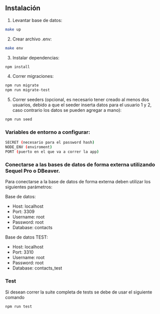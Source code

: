 ## Instalación

1. Levantar base de datos:

``` sh
make up
```

2. Crear archivo .env:

``` sh
make env
```

3. Instalar dependencias:
``` sh
npm install
```

4. Correr migraciones:
``` sh
npm run migrate
npm run migrate-test
```

5. Correr seeders (opcional, es necesario tener creado al menos dos usuarios, debido a que el seeder inserta datos para el usuario 1 y 2, caso contrario los datos se pueden agregar a mano):
``` sh
npm run seed
```

### Variables de entorno a configurar:

``` sh
SECRET (necesario para el password hash)
NODE_ENV (enviroment)
PORT (puerto en el que va a correr la app)
``` 

### Conectarse a las bases de datos de forma externa utilizando Sequel Pro o DBeaver.

Para conectarse a la base de datos de forma externa deben utilizar los siguientes parámetros:

Base de datos:

-   Host: localhost
-   Port: 3309
-   Username: root
-   Password: root
-   Database: contacts

Base de datos TEST:

-   Host: localhost
-   Port: 3310
-   Username: root
-   Password: root
-   Database: contacts_test

### Test

Si desean correr la suite completa de tests se debe de usar el siguiente comando

```bash
npm run test
```
